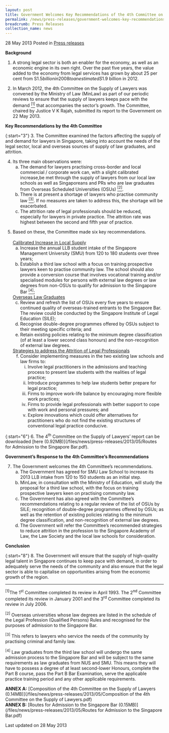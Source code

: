 ```yaml
---
layout: post
title: Government Welcomes Key Recommendations of the 4th Committee on the Supply of Lawyers
permalink: /news/press-releases/government-welcomes-key-recommendations-of-the-4th-committee-on-the-supply-of-lawyers
breadcrumb: Press Releases
collection_name: news
---
```


28 May 2013 Posted in [Press releases](/news/press-releases)

**Background**

1. A strong legal sector is both an enabler for the economy, as well as an economic engine in its own right. Over the past five years, the value added to the economy from legal services has grown by about 25 per cent from S$1.5 billion in 2008 to an estimated S$1.9 billion in 2012.  


2. In March 2012, the 4th Committee on the Supply of Lawyers was convened by the Ministry of Law (MinLaw) as part of our periodic reviews to ensure that the supply of lawyers keeps pace with the demand <a href="#fn1"><sup>[1]</sup></a> that accompanies the sector’s growth. The Committee, chaired by Justice V K Rajah, submitted its report to the Government on 22 May 2013.

**Key Recommendations by the 4th Committee**

{:start="3"}
3. The Committee examined the factors affecting the supply of and demand for lawyers in Singapore, taking into account the needs of the legal sector, local and overseas sources of supply of law graduates, and attrition.

<ol start="4">
<li>Its three main observations were:

<ol style="list-style-type: lower-alpha;">

<li>The demand for lawyers practising cross-border and local commercial / corporate work can, with a slight calibrated increase,be met through the supply of lawyers from our local law schools as well as Singaporeans and PRs who are law graduates from Overseas Scheduled Universities (OSUs) <a href="#fn2"><sup>[2]</sup></a>.</li>


<li>There is at present a shortage of lawyers who practise community law <a href="#fn3"><sup>[3]</sup></a>. If no measures are taken to address this, the shortage will be exacerbated.</li>

<li>The attrition rate of legal professionals should be reduced, especially for lawyers in private practice. The attrition rate was highest between the second and fifth year of practice.</li>


</ol>

</li>
</ol>

<ol start="5">
<li>Based on these, the Committee made six key recommendations.
<br>
<br>
<u>Calibrated Increase in Local Supply</u>

<ol style="list-style-type: lower-alpha;">
<li> Increase the annual LLB student intake of the Singapore Management University (SMU) from 120 to 180 students over three years;</li>
<li>Establish a third law school with a focus on training prospective lawyers keen to practise community law. The school should also provide a conversion course that involves vocational training and/or specialised modules for persons with external law degrees or law degrees from non-OSUs to qualify for admission to the Singapore Bar <a href="#fn4"><sup>[4]</sup></a>;</li>
</ol>
<u>Overseas Law Graduates</u>
<ol start="3" style="list-style-type: lower-alpha;">
<li>Review and refresh the list of OSUs every five years to ensure continued quality of overseas-trained entrants to the Singapore Bar. The review could be conducted by the Singapore Institute of Legal Education (SILE);</li>
<li>Recognise double-degree programmes offered by OSUs subject to their meeting specific criteria; and</li>
<li>Retain existing policies relating to the minimum degree classification (of at least a lower second class honours) and the non-recognition of external law degrees.</li>


</ol>
<u>Strategies to address the Attrition of Legal Professionals</u>

<ol start="6" style="list-style-type: lower-alpha;">
<li>Consider implementing measures in the two existing law schools and law firms to:

<ol style="list-style-type: lower-roman;">
<li>Involve legal practitioners in the admissions and teaching process to present law students with the realities of legal practice;</li>
<li>Introduce programmes to help law students better prepare for legal practice;</li>
<li>Firms to improve work-life balance by encouraging more flexible work practices;</li>
<li>Firms to provide legal professionals with better support to cope with work and personal pressures; and</li>
<li>Explore innovations which could offer alternatives for practitioners who do not find the existing structures of conventional legal practice conducive.</li>
</ol>

</li>
</ol>

</li>

</ol>

{:start="6"}
6. The 4<sup>th</sup> Committee on the Supply of Lawyers’ report can be downloaded [here (0.92MB)](/files/news/press-releases/2013/05/Routes for Admission to the Singapore Bar.pdf).

**Government’s Response to the 4th  Committee’s Recommendations**

<ol start="7"> 
<li>The Government welcomes the 4th Committee’s recommendations.

<ol style="list-style-type: lower-alpha;">
 
 <li>The Government has agreed for SMU Law School to increase its 2013 LLB intake from 120 to 150 students as an initial step.</li>


 <li>MinLaw, in consultation with the Ministry of Education, will study the proposal for a third law school, with the focus on training prospective lawyers keen on practising community law.</li>


<li>The Government has also agreed with the Committee’s recommendations relating to a regular review of the list of OSUs by SILE; recognition of double-degree programmes offered by OSUs; as well as the retention of existing policies relating to the minimum degree classification, and non-recognition of external law degrees.</li>

<li>The Government will refer the Committee’s recommended strategies to reduce attrition in the profession to the Singapore Academy of Law, the Law Society and the local law schools for consideration. </li>


</ol>

</li>

</ol>

**Conclusion**

{:start="8"}
8. The Government will ensure that the supply of high-quality legal talent in Singapore continues to keep pace with demand, in order to adequately serve the needs of the community and also ensure that the legal sector is able to capitalise on opportunities arising from the economic growth of the region.

---

<p id="fn1"><sup>[1]</sup>The 1<sup>st</sup> Committee completed its review in April 1993. The 2<sup>nd</sup> Committee completed its review in January 2001 and the 3<sup>rd</sup> Committee completed its review in July 2006.</p>


<p id="fn2"><sup>[2]</sup> Overseas universities whose law degrees are listed in the schedule of the Legal Profession (Qualified Persons) Rules and recognised for the purposes of admission to the Singapore Bar.</p>


<p id="fn3"><sup>[3]</sup> This refers to lawyers who service the needs of the community by practising criminal and family law.</p>


<p id="fn4"><sup>[4]</sup> Law graduates from the third law school will undergo the same admission process to the Singapore Bar and will be subject to the same requirements as law graduates from NUS and SMU. This means they will have to possess a degree of at least second-lower Honours, complete the Part B course, pass the Part B Bar Examination, serve the applicable practice training period and any other applicable requirements.</p>


**ANNEX A:** [Composition of the 4th Committee on the Supply of Lawyers (0.14MB)](/files/news/press-releases/2013/05/Composition of the 4th Committee on the Supply of Lawyers.pdf)  
**ANNEX B:** [Routes for Admission to the Singapore Bar (0.15MB)](/files/news/press-releases/2013/05/Routes for Admission to the Singapore Bar.pdf)

<p class="right-side-updated">Last updated on 28 May 2013</p>


